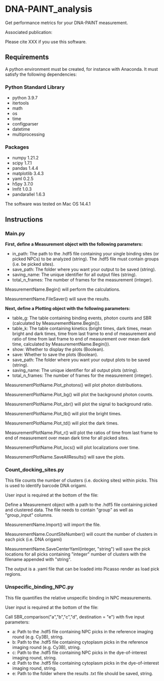 # DNA-PAINT_analysis

Get performance metrics for your DNA-PAINT measurement. 

Associated publication: 

Please cite XXX if you use this software. 

## Requirements

A python environment must be created, for instance with Anaconda. It must satisfy the following dependencies: 

### Python Standard Library

- python 3.9.7
- itertools 
- math
- os
- time 
- configparser
- datetime
- multiprocessing

### Packages

- numpy 1.21.2
- scipy 1.7.1
- pandas 1.4.4
- matplotlib 3.4.3
- yaml 0.2.5
- h5py 3.7.0
- lmfit 1.0.3
- pandarallel 1.6.3

The software was tested on Mac OS 14.4.1

## Instructions

### Main.py

<b>First, define a Measurement object with the following parameters: </b>

- in_path: The path to the .hdf5 file containing your single binding sites (or picked NPCs) to be analyzed (string). The .hdf5 file must contain groups (i.e. be picked sites). 
- save_path: The folder where you want your output to be saved (string).
- saving_name: The unique identifier for all output files (string). 
- total_n_frames: The number of frames for the measurement (integer).

MeasurementName.Begin() will perform the calculations. 

MeasurementName.FileSaver() will save the results. 

<b>Next, define a Plotting object with the following parameters: </b>

- table_g: The table containing binding events, photon counts and SBR (calculated by MeasurementName.Begin()).
- table_k: The table containing kinetics (bright times, dark times, mean bright and dark times, time from last frame to end of measurement and ratio of time from last frame to end of measurement over mean dark time, calculated by MeasurementName.Begin()).
- show: Whether to display the plots (Boolean).
- save: Whether to save the plots (Boolean).
- save_path: The folder where you want your output plots to be saved (string).
- saving_name: The unique identifier for all output plots (string).
- total_n_frames: The number of frames for the measurement (integer).

MeasurementPlotName.Plot_photons() will plot photon distributions. 

MeasurementPlotName.Plot_bg() will plot the background photon counts. 

MeasurementPlotName.Plot_sbr() will plot the signal to background ratio. 

MeasurementPlotName.Plot_tb() will plot the bright times.

MeasurementPlotName.Plot_td() will plot the dark times. 

MeasurementPlotName.Plot_r() will plot the ratios of time from last frame to end of measurement over mean dark time for all picked sites. 

MeasurementPlotName.Plot_locs() will plot localizations over time. 

MeasurementPlotName.SaveAllResults() will save the plots. 

### Count_docking_sites.py

This file counts the number of clusters (i.e. docking sites) within picks. This is used to identify barcode DNA origami. 

User input is required at the bottom of the file:

Define a Measurement object with a path to the .hdf5 file containing picked and clustered data. The file needs to contain "group" as well as "group_input" columns. 

MeasurementName.Import() will import the file. 

MeasurementName.CountSiteNumber() will count the number of clusters in each pick (i.e. DNA origami)

MeasurementName.SaveCenterYaml(integer, "string") will save the pick locations for all picks containing "integer" number of clusters with the filename appended with "string". 

The output is a .yaml file that can be loaded into Picasso render as load pick regions. 

### Unspecific_binding_NPC.py

This file quantifies the relative unspecific binding in NPC measurements. 

User input is required at the bottom of the file:

Call SBR_comparison("a","b","c","d", destination = "e") with five input parameters:

- a: Path to the .hdf5 file containing NPC picks in the reference imaging round (e.g. Cy3B), string.
- b: Path to the .hdf5 file containing cytoplasm picks in the reference imaging round (e.g. Cy3B), string.
- c: Path to the .hdf5 file containing NPC picks in the dye-of-interest imaging round, string.
- d: Path to the .hdf5 file containing cytoplasm picks in the dye-of-interest imaging round, string.
- e: Path to the folder where the results .txt file should be saved, string. 
